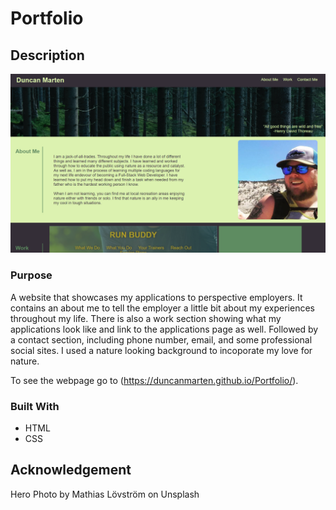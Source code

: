 # Portfolio

## Description

![Screenshot of Portfolio index.html](assets/images/portfolio-page.png)

### Purpose

A website that showcases my applications to perspective employers.  It contains an about me to tell the employer a little bit about my experiences throughout my life.  There is also a work section showing what my applications look like and link to the applications page as well.  Followed by a contact section, including phone number, email, and some professional social sites.  I used a nature looking background to incoporate my love for nature.

To see the webpage go to (https://duncanmarten.github.io/Portfolio/).

### Built With

* HTML
* CSS

## Acknowledgement

Hero Photo by Mathias Lövström on Unsplash